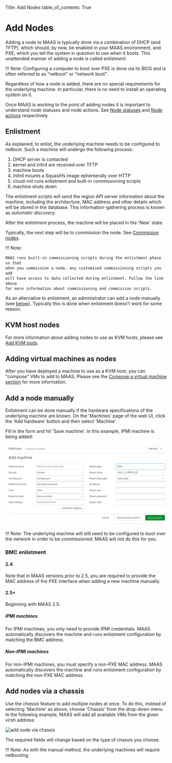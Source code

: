 Title: Add Nodes
table_of_contents: True


# Add Nodes

Adding a node to MAAS is typically done via a combination of DHCP (and TFTP),
which should, by now, be enabled in your MAAS environment, and PXE, which you
tell the system in question to use when it boots. This unattended manner of
adding a node is called *enlistment*.

!!! Note: 
    Configuring a computer to boot over PXE is done via its BIOS and is
    often referred to as "netboot" or "network boot".

Regardless of how a node is added, there are no special requirements for the
underlying machine. In particular, there is no need to install an operating
system on it.

Once MAAS is working to the point of adding nodes it is important to
understand node statuses and node actions. See
[Node statuses][concepts-statuses] and [Node actions][concepts-actions]
respectively.

## Enlistment

As explained, to enlist, the underlying machine needs to be configured to
netboot. Such a machine will undergo the following process:

1. DHCP server is contacted
1. kernel and initrd are received over TFTP
1. machine boots
1. initrd mounts a Squashfs image ephemerally over HTTP
1. cloud-init runs enlistment and built-in commissioning scripts
1. machine shuts down

The enlistment scripts will send the region API server information about the
machine, including the architecture, MAC address and other details which will
be stored in the database. This information-gathering process is known as
*automatic discovery*.

After the enlistment process, the machine will be placed in the 'New' state.

Typically, the next step will be to *commission* the node. See
[Commission nodes][commission-nodes].

!!! Note:

    MAAS runs built-in commissioning scripts during the enlistment phase so that
    when you commission a node, any customised commissioning scripts you add
    will have access to data collected during enlistment. Follow the link above
    for more information about commissioning and commission scripts.


As an alternative to enlistment, an administrator can add a node manually (see
[below][anchor-add-a-node-manually]). Typically this is done when enlistment
doesn't work for some reason.


## KVM host nodes

For more information about adding nodes to use as KVM hosts, please see [Add KVM
pods][kvmhosts].


## Adding virtual machines as nodes

After you have deployed a machine to use as a KVM host, you can "compose" VMs to
add to MAAS. Please see the [Compose a virtual machine section][kvmwebui] for more
information.

## Add a node manually

Enlistment can be done manually if the hardware specifications of the
underlying machine are known. On the 'Machines' page of the web UI, click the
'Add hardware' button and then select 'Machine'.

Fill in the form and hit 'Save machine'. In this example, IPMI machine is
being added:

![add node manually][img__add-node-manually]

!!! Note:
    The underlying machine will still need to be configured to boot over the
    network in order to be commissioned. MAAS will not do this for you.

### BMC enlistment

#### 2.4

Note that in MAAS versions prior to 2.5, you are required to provide the MAC
address of the PXE interface when adding a new machine manually.

#### 2.5+

Beginning with MAAS 2.5:

##### IPMI machines

For IPMI machines, you only need to provide IPMI credentials. MAAS
automatically discovers the machine and runs enlistment configuration by
matching the BMC address.

##### Non-IPMI machines

For non-IPMI machines, you must specify a non-PXE MAC address. MAAS
automatically discovers the machine and runs enlistment configuration by
matching the non-PXE MAC address.


## Add nodes via a chassis

Use the *chassis* feature to add multiple nodes at once. To do this, instead of
selecting 'Machine' as above, choose 'Chassis' from the drop-down menu. In the
following example, MAAS will add all available VMs from the given virsh address:

![add node via chassis][img__add-node-chassis]

The required fields will change based on the type of chassis you choose.

!!! Note:
    As with the manual method, the underlying machines will require netbooting.



<!-- LINKS -->

[kvmwebui]: manage-kvm-pods-webui.md#compose-a-virtual-machine
[kvmhosts]: manage-pods-webui.html#add-a-kvm-host
[concepts-statuses]: intro-concepts.md#node-statuses
[concepts-actions]: intro-concepts.md#node-actions
[commission-nodes]: nodes-commission.md
[anchor-add-a-node-manually]: #add-a-node-manually
[power-types-example-virsh]: nodes-power-types.md#example:-virsh-(kvm)-power-type
[composable-hardware]: nodes-comp-hw.md

[img__add-node-manually]: ../media/nodes-add__2.5_add-node-manually.png
[img__add-node-chassis]: ../media/nodes-add__2.4_add-node-chassis.png
